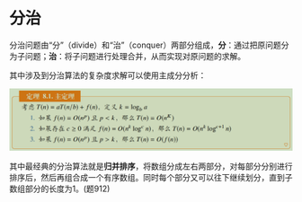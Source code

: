 # 分治

分治问题由“分”（divide）和“治”（conquer）两部分组成，**分**：通过把原问题分为子问题；**治**：将子问题进行处理合并，从而实现对原问题的求解。

其中涉及到分治算法的复杂度求解可以使用主成分分析：

![image-20210916214836852](README.assets/image-20210916214836852.png)

其中最经典的分治算法就是**归并排序**，将数组分成左右两部分，对每部分分别进行排序后，然后再组合成一个有序数组。同时每个部分又可以往下继续划分，直到子数组部分的长度为1。(题912)